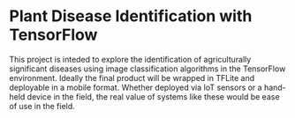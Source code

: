 # Plant Disease Identification with TensorFlow

This project is inteded to explore the identification of agriculturally significant diseases using image classification algorithms in the TensorFlow environment. Ideally the final product will be wrapped in TFLite and deployable in a mobile format. Whether deployed via IoT sensors or a hand-held device in the field, the real value of systems like these would be ease of use in the field.

